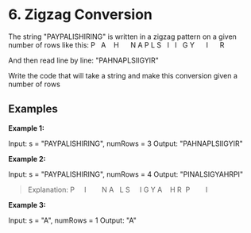 # 6. Zigzag Conversion
The string "PAYPALISHIRING" is written in a zigzag pattern on a given number of rows like this: 
P&nbsp;&nbsp;&nbsp;A&nbsp;&nbsp;&nbsp;&nbsp;H&nbsp;&nbsp;&nbsp;&nbsp;&nbsp;&nbsp;N
A&nbsp;P&nbsp;L&nbsp;S&nbsp;&nbsp;&nbsp;I&nbsp;&nbsp;&nbsp;I&nbsp;&nbsp;&nbsp;G
Y&nbsp;&nbsp;&nbsp;&nbsp;&nbsp;&nbsp;I&nbsp;&nbsp;&nbsp;&nbsp;&nbsp;&nbsp;R

And then read line by line: "PAHNAPLSIIGYIR"

Write the code that will take a string and make this conversion given a number of rows

## Examples

**Example 1:**

Input: s = "PAYPALISHIRING", numRows = 3
Output: "PAHNAPLSIIGYIR"


**Example 2:**

Input: s = "PAYPALISHIRING", numRows = 4
Output: "PINALSIGYAHRPI"
> Explanation:
P&nbsp;&nbsp;&nbsp;&nbsp;&nbsp;I&nbsp;&nbsp;&nbsp;&nbsp;&nbsp;&nbsp;&nbsp;&nbsp;N
A&nbsp;&nbsp;&nbsp;L S&nbsp;&nbsp;&nbsp;&nbsp;&nbsp;I G
Y A&nbsp;&nbsp;&nbsp;   H R
&nbsp;P&nbsp;&nbsp;&nbsp;&nbsp;&nbsp;&nbsp;&nbsp;&nbsp;I


**Example 3:**

Input: s = "A", numRows = 1
Output: "A"